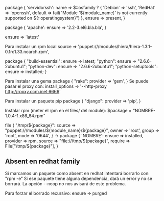 package { 'servidorssh':
  name => $::osfamily ? {
    'Debian' => 'ssh',
    'RedHat' => 'openssh',
    default => fail("Module '${module_name}' is not currently supported on ${::operatingsystem}")
  },
  ensure => present,
}


package { 'apache':
  ensure => '2.2-3.el6.bla.bla',
}

ensure => 'latest'

Para instalar un rpm local
source => 'puppet:///modules/hiera/hiera-1.3.1-0.1rc1.33.noarch.rpm',


package {
  "build-essential": ensure => latest;
  "python": ensure => "2.6.6-2ubuntu1";
  "python-dev": ensure => "2.6.6-2ubuntu1";
  "python-setuptools": ensure => installed;
}

Para instalar una gema
package { "rake":
  provider => 'gem',
}
Se puede pasar el proxy con:
install_options => '--http-proxy http://rpoxy.ocm.inet:6666'

Para instalar un paquete pip
package { "django":
  provider => 'pip',
}


Instalar rpm (meter el rpm en el files/ del module):
  $package = "NOMBRE-1.0.4-1.x86_64.rpm"

  file { "/tmp/${package}":
    source => "puppet:///modules/${module_name}/${package}",
    owner => 'root',
    group => 'root',
    mode => '0644',
  }
  ->
  package { 'NOMBRE':
    ensure => installed,
    provider => rpm,
    source => "file:///tmp/${package}",
    require => File["/tmp/${package}"],
  }



## Absent en redhat family ##
Si marcamos un paquete como absent en redhat intentará borrarlo con "rpm -e"
Si ese paquete tiene alguna dependencia, dará un error y no se borrará.
La opción --noop no nos avisará de este problema.

Para forzar el borrado recursivo:
ensure => purged

